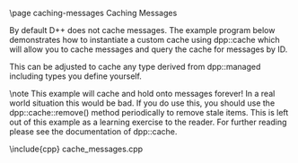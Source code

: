 \page caching-messages Caching Messages

By default D++ does not cache messages. The example program below demonstrates how to instantiate a custom cache using dpp::cache which will allow you to cache messages and query the cache for messages by ID.

This can be adjusted to cache any type derived from dpp::managed including types you define yourself.

\note This example will cache and hold onto messages forever! In a real world situation this would be bad. If you do use this, you should use the dpp::cache::remove() method periodically to remove stale items. This is left out of this example as a learning exercise to the reader. For further reading please see the documentation of dpp::cache.

\include{cpp} cache_messages.cpp
